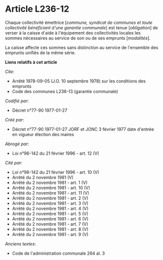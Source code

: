# Article L236-12

Chaque collectivité émettrice [*commune, syndicat de communes et toute collectivité bénéficiant d'une garantie communale*]
est tenue [*obligation*] de verser à la caisse d'aide à l'équipement des collectivités locales les sommes nécessaires au
service de son ou de ses emprunts [*modalités*]. 

La caisse affecte ces sommes sans distinction au service de l'ensemble des emprunts unifiés de la même série.

**Liens relatifs à cet article**

_Cite_:

  - Arrêté 1978-09-05 (J.O. 10 septembre 1978) sur les conditions des emprunts
  - Code des communes L236-13 (garantie communale)

_Codifié par_:

  - Décret n°77-90 1977-01-27

_Créé par_:

  - Décret n°77-90 1977-01-27 JORF et JONC 3 février 1977 date d'entrée en vigueur élection des maires

_Abrogé par_:

  - Loi n°96-142 du 21 février 1996 - art. 12 (V)

_Cité par_:

  - Loi n°96-142 du 21 février 1996 - art. 10 (V)
  - Arrêté du 2 novembre 1981 (V)
  - Arrêté du 2 novembre 1981 - art. 1 (V)
  - Arrêté du 2 novembre 1981 - art. 10 (V)
  - Arrêté du 2 novembre 1981 - art. 11 (V)
  - Arrêté du 2 novembre 1981 - art. 2 (V)
  - Arrêté du 2 novembre 1981 - art. 3 (V)
  - Arrêté du 2 novembre 1981 - art. 4 (V)
  - Arrêté du 2 novembre 1981 - art. 5 (V)
  - Arrêté du 2 novembre 1981 - art. 6 (V)
  - Arrêté du 2 novembre 1981 - art. 7 (V)
  - Arrêté du 2 novembre 1981 - art. 8 (V)
  - Arrêté du 2 novembre 1981 - art. 9 (V)

_Anciens textes_:

  - Code de l'administration communale 264 al. 3
